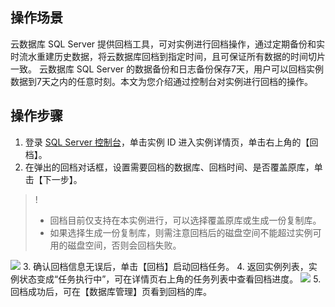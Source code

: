 ## 操作场景
云数据库 SQL Server 提供回档工具，可对实例进行回档操作，通过定期备份和实时流水重建历史数据，将云数据库回档到指定时间，且可保证所有数据的时间切片一致。
云数据库 SQL Server 的数据备份和日志备份保存7天，用户可以回档实例数据到7天之内的任意时刻。本文为您介绍通过控制台对实例进行回档的操作。


## 操作步骤
1. 登录 [SQL Server 控制台](https://console.cloud.tencent.com/sqlserver)，单击实例 ID 进入实例详情页，单击右上角的【回档】。
2. 在弹出的回档对话框，设置需要回档的数据库、回档时间、是否覆盖原库，单击【下一步】。
>!
>- 回档目前仅支持在本实例进行，可以选择覆盖原库或生成一份复制库。
>- 如果选择生成一份复制库，则需注意回档后的磁盘空间不能超过实例可用的磁盘空间，否则会回档失败。
>
![](https://main.qcloudimg.com/raw/917bc0d8782e54948bd4cd16aa24875e.png)
3. 确认回档信息无误后，单击【回档】启动回档任务。
4. 返回实例列表，实例状态变成“任务执行中”，可在详情页右上角的任务列表中查看回档进度。
![](https://main.qcloudimg.com/raw/f093a8173aba0d90de8214b5806e5cf7.png)
5. 回档成功后，可在【数据库管理】页看到回档的库。

